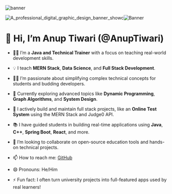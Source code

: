 ![banner](https://github.com/user-attachments/assets/0c69f875-61ff-4633-9f5a-0cc17514b66a)

![A_professional_digital_graphic_design_banner_showc](https://github.com/user-attachments/assets/84e7b337-e905-45cd-8371-2a23aea13895)![Banner](https://github.com/AnupTiwari-design/AnupTiwari-design/blob/main/banner.png)
# 👋 Hi, I’m Anup Tiwari (@AnupTiwari)

- 👨‍🏫 I’m a **Java and Technical Trainer** with a focus on teaching real-world development skills.

- 💡 I teach **MERN Stack**, **Data Science**, and **Full Stack Development**.
- 👨‍💻 I’m passionate about simplifying complex technical concepts for students and budding developers.
- 🧠 Currently exploring advanced topics like **Dynamic Programming**, **Graph Algorithms**, and **System Design**.
- 💼 I actively build and maintain full stack projects, like an **Online Test System** using the MERN Stack and Judge0 API.
- 📚 I have guided students in building real-time applications using **Java**, **C++**, **Spring Boot**, **React**, and more.
- 🤝 I’m looking to collaborate on open-source education tools and hands-on technical projects.
- 📫 How to reach me: [GitHub](https://github.com/AnupTiwari-design)
- 😄 Pronouns: He/Him
- ⚡ Fun fact: I often turn university projects into full-featured apps used by real learners!

<!---
AnupTiwari-design/AnupTiwari-design is a ✨ special ✨ repository because its `README.md` (this file) appears on your GitHub profile.
You can click the Preview link to take a look at your changes.
--->
